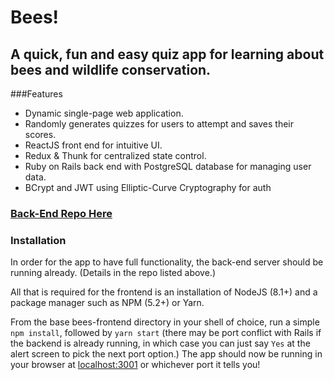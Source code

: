 # Bees!

## A quick, fun and easy quiz app for learning about bees and wildlife conservation.

###Features
* Dynamic single-page web application.
* Randomly generates quizzes for users to attempt and saves their scores.
* ReactJS front end for intuitive UI.
* Redux & Thunk for centralized state control.
* Ruby on Rails back end with PostgreSQL database for managing user data.
* BCrypt and JWT using Elliptic-Curve Cryptography for auth


### [Back-End Repo Here](https://github.com/FrankGerold/bees-backend "Bees Back-End")

### Installation
In order for the app to have full functionality, the back-end server should be running already. (Details in the repo listed above.)

All that is required for the frontend is an installation of NodeJS (8.1+) and a package manager such as NPM (5.2+) or Yarn.

From the base bees-frontend directory in your shell of choice, run a simple `npm install`, followed by `yarn start` (there may be  port conflict with Rails if the backend is already running, in which case you can just say `Yes` at the alert screen to pick the next port option.)
The app should now be running in your browser at [localhost:3001](localhost:3001) or whichever port it tells you!
